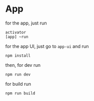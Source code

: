 App
=================================

for the app, just run

```
activator
[app] ~run
```

for the app UI, just go to `app-ui` and run

```
npm install
``` 

then, for dev run

```
npm run dev
```

for build run 

```
npm run build
```